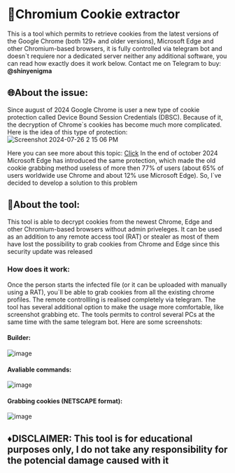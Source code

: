 # 🍪Chromium Cookie extractor
This is a tool which permits to retrieve cookies from the latest versions of the Google Chrome (both 129+ and older versions), Microsoft Edge and other Chromium-based browsers, it is fully controlled via telegram bot and doesn`t requiere nor a dedicated server neither any additional software, you can read how exactly does it work below. Contact me on Telegram to buy: **@shinyenigma**

## 🌐About the issue:
Since august of 2024 Google Chrome is user a new type of cookie protection called Device Bound Session Credentials (DBSC). Because of it, the decryption of Chrome`s cookies has become much more complicated. Here is the idea of this type of protection:
![Screenshot 2024-07-26 2 15 06 PM](https://github.com/user-attachments/assets/3ca32f75-7d41-4c5d-afbf-aba2111dcc8b)

Here you can see more about this topic: [Click](https://security.googleblog.com/2024/07/improving-security-of-chrome-cookies-on.html?m=1)
In the end of october 2024 Microsoft Edge has introduced the same protection, which made the old cookie grabbing method useless of more then 77% of users (about 65% of users worldwide use Chrome and about 12% use Microsoft Edge). So, I`ve decided to develop a solution to this problem

## 🔑About the tool: 
This tool is able to decrypt cookies from the newest Chrome, Edge and other Chromium-based browsers without admin priveleges. It can be used as an addition to any remote access tool (RAT) or stealer as most of them have lost the possibility to grab cookies from Chrome and Edge since this security update was released
### How does it work:
Once the person starts the infected file (or it can be uploaded with manually using a RAT), you`ll be able to grab cookies from all the existing chrome profiles. The remote controllling is realised completely via telegram. The tool has several additional option to make the usage more comfortable, like screenshot grabbing etc. The tools permits to control several PCs at the same time with the same telegram bot. Here are some screenshots:
#### Builder:
![image](https://github.com/user-attachments/assets/465ac97c-5eb2-4ac8-8097-f1b5881ffcb6)

#### Avaliable commands:
![image](https://github.com/user-attachments/assets/918f58d6-f0a9-46d9-8dde-d48003a91a50)

#### Grabbing cookies (NETSCAPE format):
![image](https://github.com/user-attachments/assets/d7bbf1f6-f765-4acc-b098-dead9d9cd2dd)

## ♦️DISCLAIMER: This tool is for educational purposes only, I do not take any responsibility for the potencial damage caused with it
